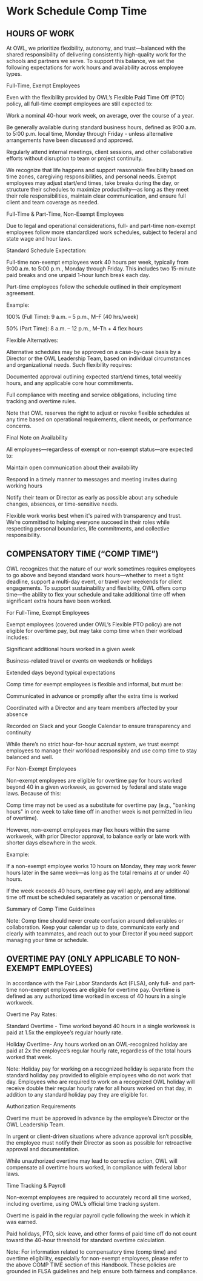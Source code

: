 # Work Schedule Comp Time

## HOURS OF WORK

At OWL, we prioritize flexibility, autonomy, and trust—balanced with the shared responsibility of delivering consistently high-quality work for the schools and partners we serve. To support this balance, we set the following expectations for work hours and availability across employee types.

Full-Time, Exempt Employees

Even with the flexibility provided by OWL’s Flexible Paid Time Off (PTO) policy, all full-time exempt employees are still expected to:

Work a nominal 40-hour work week, on average, over the course of a year.

Be generally available during standard business hours, defined as 9:00 a.m. to 5:00 p.m. local time, Monday through Friday - unless alternative arrangements have been discussed and approved.

Regularly attend internal meetings, client sessions, and other collaborative efforts without disruption to team or project continuity.

We recognize that life happens and support reasonable flexibility based on time zones, caregiving responsibilities, and personal needs. Exempt employees may adjust start/end times, take breaks during the day, or structure their schedules to maximize productivity—as long as they meet their role responsibilities, maintain clear communication, and ensure full client and team coverage as needed.

Full-Time & Part-Time, Non-Exempt Employees

Due to legal and operational considerations, full- and part-time non-exempt employees follow more standardized work schedules, subject to federal and state wage and hour laws.

Standard Schedule Expectation:

Full-time non-exempt employees work 40 hours per week, typically from 9:00 a.m. to 5:00 p.m., Monday through Friday. This includes two 15-minute paid breaks and one unpaid 1-hour lunch break each day.

Part-time employees follow the schedule outlined in their employment agreement.

Example:

100% (Full Time): 9 a.m. – 5 p.m., M–F (40 hrs/week)

50% (Part Time): 8 a.m. – 12 p.m., M–Th + 4 flex hours

Flexible Alternatives:

Alternative schedules may be approved on a case-by-case basis by a Director or the OWL Leadership Team, based on individual circumstances and organizational needs. Such flexibility requires:

Documented approval outlining expected start/end times, total weekly hours, and any applicable core hour commitments.

Full compliance with meeting and service obligations, including time tracking and overtime rules.

Note that OWL reserves the right to adjust or revoke flexible schedules at any time based on operational requirements, client needs, or performance concerns.

Final Note on Availability

All employees—regardless of exempt or non-exempt status—are expected to:

Maintain open communication about their availability

Respond in a timely manner to messages and meeting invites during working hours

Notify their team or Director as early as possible about any schedule changes, absences, or time-sensitive needs.

Flexible work works best when it's paired with transparency and trust. We’re committed to helping everyone succeed in their roles while respecting personal boundaries, life commitments, and collective responsibility.

## COMPENSATORY TIME (“COMP TIME”)

OWL recognizes that the nature of our work sometimes requires employees to go above and beyond standard work hours—whether to meet a tight deadline, support a multi-day event, or travel over weekends for client engagements. To support sustainability and flexibility, OWL offers comp time—the ability to flex your schedule and take additional time off when significant extra hours have been worked.

For Full-Time, Exempt Employees

Exempt employees (covered under OWL’s Flexible PTO policy) are not eligible for overtime pay, but may take comp time when their workload includes:

Significant additional hours worked in a given week

Business-related travel or events on weekends or holidays

Extended days beyond typical expectations

Comp time for exempt employees is flexible and informal, but must be:

Communicated in advance or promptly after the extra time is worked

Coordinated with a Director and any team members affected by your absence

Recorded on Slack and your Google Calendar to ensure transparency and continuity

While there’s no strict hour-for-hour accrual system, we trust exempt employees to manage their workload responsibly and use comp time to stay balanced and well.

For Non-Exempt Employees

Non-exempt employees are eligible for overtime pay for hours worked beyond 40 in a given workweek, as governed by federal and state wage laws. Because of this:

Comp time may not be used as a substitute for overtime pay (e.g., "banking hours" in one week to take time off in another week is not permitted in lieu of overtime).

However, non-exempt employees may flex hours within the same workweek, with prior Director approval, to balance early or late work with shorter days elsewhere in the week.

Example:

If a non-exempt employee works 10 hours on Monday, they may work fewer hours later in the same week—as long as the total remains at or under 40 hours.

If the week exceeds 40 hours, overtime pay will apply, and any additional time off must be scheduled separately as vacation or personal time.

Summary of Comp Time Guidelines

Note: Comp time should never create confusion around deliverables or collaboration. Keep your calendar up to date, communicate early and clearly with teammates, and reach out to your Director if you need support managing your time or schedule.

## OVERTIME PAY (ONLY APPLICABLE TO NON-EXEMPT EMPLOYEES)

In accordance with the Fair Labor Standards Act (FLSA), only full- and part-time non-exempt employees are eligible for overtime pay. Overtime is defined as any authorized time worked in excess of 40 hours in a single workweek.

Overtime Pay Rates:

Standard Overtime - Time worked beyond 40 hours in a single workweek is paid at 1.5x the employee’s regular hourly rate.

Holiday Overtime- Any hours worked on an OWL-recognized holiday are paid at 2x the employee’s regular hourly rate, regardless of the total hours worked that week.

Note: Holiday pay for working on a recognized holiday is separate from the standard holiday pay provided to eligible employees who do not work that day. Employees who are required to work on a recognized OWL holiday will receive double their regular hourly rate for all hours worked on that day, in addition to any standard holiday pay they are eligible for.

Authorization Requirements

Overtime must be approved in advance by the employee’s Director or the OWL Leadership Team.

In urgent or client-driven situations where advance approval isn’t possible, the employee must notify their Director as soon as possible for retroactive approval and documentation.

While unauthorized overtime may lead to corrective action, OWL will compensate all overtime hours worked, in compliance with federal labor laws.

Time Tracking & Payroll

Non-exempt employees are required to accurately record all time worked, including overtime, using OWL’s official time tracking system.

Overtime is paid in the regular payroll cycle following the week in which it was earned.

Paid holidays, PTO, sick leave, and other forms of paid time off do not count toward the 40-hour threshold for standard overtime calculation.

Note: For information related to compensatory time (comp time) and overtime eligibility, especially for non-exempt employees, please refer to the above COMP TIME section of this Handbook. These policies are grounded in FLSA guidelines and help ensure both fairness and compliance.